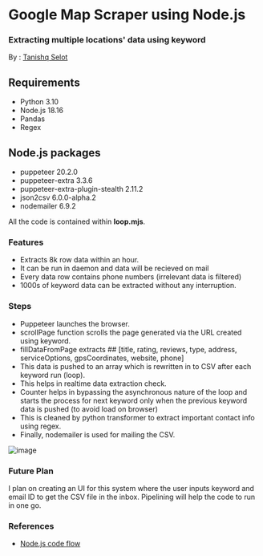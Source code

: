 # Google Map Scraper using Node.js

### Extracting multiple locations' data using keyword

By : [Tanishq Selot](https://github.com/tanishq150802)

## Requirements
* Python 3.10
* Node.js 18.16
* Pandas
* Regex

## Node.js packages
* puppeteer 20.2.0
* puppeteer-extra 3.3.6
* puppeteer-extra-plugin-stealth 2.11.2
* json2csv 6.0.0-alpha.2
* nodemailer 6.9.2

All the code is contained within **loop.mjs**. 

### Features
* Extracts 8k row data within an hour.
* It can be run in daemon and data will be recieved on mail
* Every data row contains phone numbers (irrelevant data is filtered)
* 1000s of keyword data can be extracted without any interruption.

### Steps

* Puppeteer launches the browser.
* scrollPage function scrolls the page generated via the URL created using keyword.
* fillDataFromPage extracts ## [title,	rating,	reviews,	type,	address,	serviceOptions,	gpsCoordinates,	website,	phone]
* This data is pushed to an array which is rewritten in to CSV after each keyword run (loop).
* This helps in realtime data extraction check.
* Counter helps in bypassing the asynchronous nature of the loop and starts the process for next keyword only when the previous keyword data is pushed (to avoid load on browser)
* This is cleaned by python transformer to extract important contact info using regex.
* Finally, nodemailer is used for mailing the CSV.

![image](https://github.com/tanishq150802/Google-Map-Scraper/assets/81608921/fc6771ec-4cf1-461c-a2c7-46f5588195eb)

### Future Plan

I plan on creating an UI for this system where the user inputs keyword and email ID to get the CSV file in the inbox. Pipelining will help the code to run in one go.

### References
* [Node.js code flow](https://serpapi.com/blog/web-scraping-google-maps-places-with-nodejs/)

